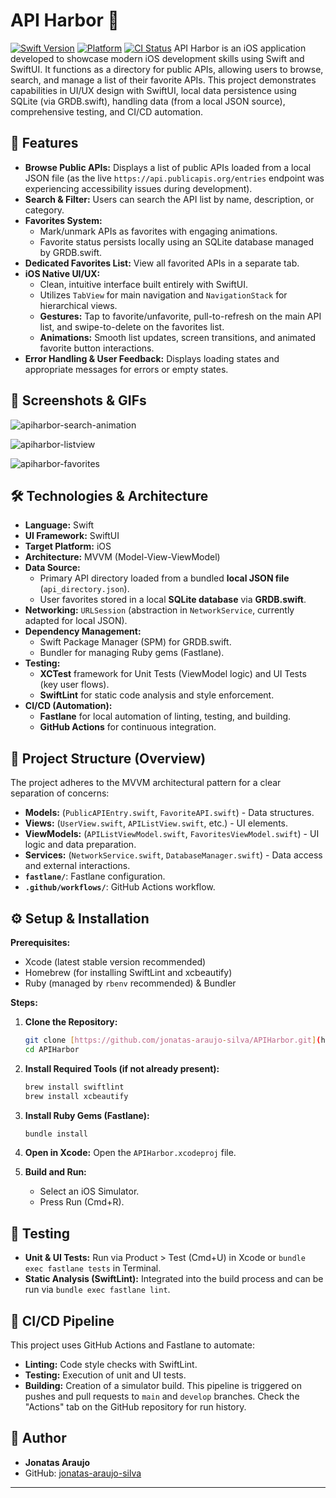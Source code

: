 # API Harbor 🚢

[![Swift Version](https://img.shields.io/badge/Swift-5.x-orange.svg)](https://swift.org)
[![Platform](https://img.shields.io/badge/Platform-iOS-blue.svg)](https://developer.apple.com/ios/)
[![CI Status](https://github.com/jonatas-araujo-silva/APIHarbor/actions/workflows/main.yml/badge.svg)](https://github.com/jonatas-araujo-silva/APIHarbor/actions/workflows/main.yml)
API Harbor is an iOS application developed to showcase modern iOS development skills using Swift and SwiftUI. It functions as a directory for public APIs, allowing users to browse, search, and manage a list of their favorite APIs. This project demonstrates capabilities in UI/UX design with SwiftUI, local data persistence using SQLite (via GRDB.swift), handling data (from a local JSON source), comprehensive testing, and CI/CD automation.

## 🌟 Features

  * **Browse Public APIs:** Displays a list of public APIs loaded from a local JSON file (as the live `https://api.publicapis.org/entries` endpoint was experiencing accessibility issues during development).
  * **Search & Filter:** Users can search the API list by name, description, or category.
  * **Favorites System:**
      * Mark/unmark APIs as favorites with engaging animations.
      * Favorite status persists locally using an SQLite database managed by GRDB.swift.
  * **Dedicated Favorites List:** View all favorited APIs in a separate tab.
  * **iOS Native UI/UX:**
      * Clean, intuitive interface built entirely with SwiftUI.
      * Utilizes `TabView` for main navigation and `NavigationStack` for hierarchical views.
      * **Gestures:** Tap to favorite/unfavorite, pull-to-refresh on the main API list, and swipe-to-delete on the favorites list.
      * **Animations:** Smooth list updates, screen transitions, and animated favorite button interactions.
  * **Error Handling & User Feedback:** Displays loading states and appropriate messages for errors or empty states.

## 📸 Screenshots & GIFs
![apiharbor-search-animation](https://github.com/user-attachments/assets/b1af1d18-5f24-4280-aed6-0340e0ea5f79)

![apiharbor-listview](https://github.com/user-attachments/assets/a5cff028-bcd9-4553-9bb5-9e6c3ce83aa0)

![apiharbor-favorites](https://github.com/user-attachments/assets/02439777-636b-4066-9ea1-cc678f7bcaf6)


## 🛠️ Technologies & Architecture

  * **Language:** Swift
  * **UI Framework:** SwiftUI
  * **Target Platform:** iOS
  * **Architecture:** MVVM (Model-View-ViewModel)
  * **Data Source:**
      * Primary API directory loaded from a bundled **local JSON file** (`api_directory.json`).
      * User favorites stored in a local **SQLite database** via **GRDB.swift**.
  * **Networking:** `URLSession` (abstraction in `NetworkService`, currently adapted for local JSON).
  * **Dependency Management:**
      * Swift Package Manager (SPM) for GRDB.swift.
      * Bundler for managing Ruby gems (Fastlane).
  * **Testing:**
      * **XCTest** framework for Unit Tests (ViewModel logic) and UI Tests (key user flows).
      * **SwiftLint** for static code analysis and style enforcement.
  * **CI/CD (Automation):**
      * **Fastlane** for local automation of linting, testing, and building.
      * **GitHub Actions** for continuous integration.

## 📂 Project Structure (Overview)

The project adheres to the MVVM architectural pattern for a clear separation of concerns:

  * **Models:** (`PublicAPIEntry.swift`, `FavoriteAPI.swift`) - Data structures.
  * **Views:** (`UserView.swift`, `APIListView.swift`, etc.) - UI elements.
  * **ViewModels:** (`APIListViewModel.swift`, `FavoritesViewModel.swift`) - UI logic and data preparation.
  * **Services:** (`NetworkService.swift`, `DatabaseManager.swift`) - Data access and external interactions.
  * **`fastlane/`**: Fastlane configuration.
  * **`.github/workflows/`**: GitHub Actions workflow.

## ⚙️ Setup & Installation

**Prerequisites:**

  * Xcode (latest stable version recommended)
  * Homebrew (for installing SwiftLint and xcbeautify)
  * Ruby (managed by `rbenv` recommended) & Bundler

**Steps:**

1.  **Clone the Repository:**

    ```bash
    git clone [https://github.com/jonatas-araujo-silva/APIHarbor.git](https://github.com/jonatas-araujo-silva/APIHarbor.git)
    cd APIHarbor
    ```

2.  **Install Required Tools (if not already present):**

    ```bash
    brew install swiftlint
    brew install xcbeautify
    ```

3.  **Install Ruby Gems (Fastlane):**

    ```bash
    bundle install
    ```

4.  **Open in Xcode:**
    Open the `APIHarbor.xcodeproj` file.

5.  **Build and Run:**

      * Select an iOS Simulator.
      * Press Run (Cmd+R).

## 🧪 Testing

  * **Unit & UI Tests:** Run via Product \> Test (Cmd+U) in Xcode or `bundle exec fastlane tests` in Terminal.
  * **Static Analysis (SwiftLint):** Integrated into the build process and can be run via `bundle exec fastlane lint`.

## 🚀 CI/CD Pipeline

This project uses GitHub Actions and Fastlane to automate:

  * **Linting:** Code style checks with SwiftLint.
  * **Testing:** Execution of unit and UI tests.
  * **Building:** Creation of a simulator build.
    This pipeline is triggered on pushes and pull requests to `main` and `develop` branches. Check the "Actions" tab on the GitHub repository for run history.

## 👤 Author

  * **Jonatas Araujo**
  * GitHub: [jonatas-araujo-silva](https://github.com/jonatas-araujo-silva)

-----
